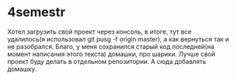 # 4semestr
Хотел загрузить свой проект через консоль, в итоге, тут все удалилось(я использовал git pusg -f origin master), а как вернуться так и не разобрался. Благо, у меня сохранился старый код последней(на момент написания этого текста) домашки, про шарики. Лучше свой проект буду делать в отдельном репозитории. А сюда добавлять домашку.
